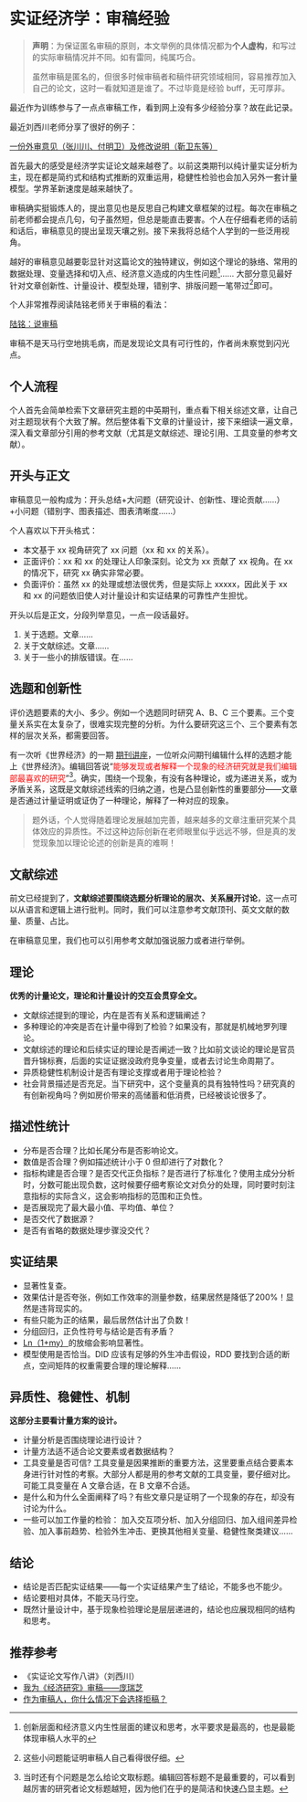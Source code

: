 # 实证经济学：审稿经验




>**声明**：为保证匿名审稿的原则，本文举例的具体情况都为**个人虚构**，和写过的实际审稿情况并不同。如有雷同，纯属巧合。
>
>虽然审稿是匿名的，但很多时候审稿者和稿件研究领域相同，容易推荐加入自己的论文，这时一看就知道是谁了。不过毕竟是经验 buff，无可厚非。

最近作为训练参与了一点点审稿工作，看到网上没有多少经验分享？故在此记录。

最近刘西川老师分享了很好的例子：

[一份外审意见（张川川、付明卫）及修改说明（靳卫东等）](https://mp.weixin.qq.com/s/RtYRxD6gALFNBX-kYvl9eQ)


首先最大的感受是经济学实证论文越来越卷了。以前这类期刊以纯计量实证分析为主，现在都是简约式和结构式推断的双重运用，稳健性检验也会加入另外一套计量模型。学界革新速度是越来越快了。

审稿确实挺锻炼人的，提出意见也是反思自己构建文章框架的过程。每次在审稿之前老师都会提点几句，句子虽然短，但总是能直击要害。个人在仔细看老师的话前和话后，审稿意见的提出呈现天壤之别。接下来我将总结个人学到的一些泛用视角。

越好的审稿意见越要彰显针对这篇论文的独特建议，例如这个理论的脉络、常用的数据处理、变量选择和切入点、经济意义造成的内生性问题[^2]...... 大部分意见最好针对文章创新性、计量设计、模型处理，错别字、排版问题一笔带过[^3]即可。

个人非常推荐阅读陆铭老师关于审稿的看法：

[陆铭：说审稿](https://mp.weixin.qq.com/s/LllJRahhVj_Qh4uaCIdd5Q)

审稿不是天马行空地挑毛病，而是发现论文具有可行性的，作者尚未察觉到闪光点。

## 个人流程

个人首先会简单检索下文章研究主题的中英期刊，重点看下相关综述文章，让自己对主题现状有个大致了解。然后整体看下文章的计量设计，接下来细读一遍文章，深入看文章部分引用的参考文献（尤其是文献综述、理论引用、工具变量的参考文献）。
## 开头与正文

审稿意见一般构成为：开头总结+大问题（研究设计、创新性、理论贡献......）+小问题（错别字、图表描述、图表清晰度......）

个人喜欢以下开头格式：

- 本文基于 xx 视角研究了 xx 问题（xx 和 xx 的关系）。
- 正面评价：xx 和 xx 的处理让人印象深刻。论文为 xx 贡献了 xx 视角。在 xx 的情况下，研究 xx 确实非常必要。
- 负面评价：虽然 xx 的处理或想法很优秀，但是实际上 xxxxx，因此关于 xx 和 xx 的问题依旧使人对计量设计和实证结果的可靠性产生担忧。

开头以后是正文，分段列举意见，一点一段话最好。

1. 关于选题。文章......
2. 关于文献综述。文章......
3. 关于一些小的排版错误。在......
## 选题和创新性

评价选题要素的大小、多少。例如一个选题同时研究 A、B、C 三个要素。三个变量关系实在太复杂了，很难实现完整的分析。为什么要研究这三个、三个要素有怎样的层次关系，都需要回答。

有一次听《世界经济》的一期 [期刊讲座](https://blog.huaxiangshan.com/zh-cn/posts/effect/)，一位听众问期刊编辑什么样的选题才能上《世界经济》。编辑回答说“<font color="#ff0000">能够发现或者解释一个现象的经济研究就是我们编辑部最喜欢的研究</font>”[^1]。确实，围绕一个现象，有没有各种理论，或为递进关系，或为矛盾关系，这既是文献综述线索的归纳之道，也是凸显创新性的重要部分——文章是否通过计量证明或证伪了一种理论，解释了一种对应的现象。

>题外话，个人觉得随着理论发展越加完善，越来越多的文章注重研究某个具体效应的异质性。不过这种边际创新在老师眼里似乎远远不够，但是真的发觉现象加以理论论述的创新是真的难啊！

## 文献综述

前文已经提到了，**文献综述要围绕选题分析理论的层次、关系展开讨论**，这一点可以从语言和逻辑上进行批判。同时，我们可以注意参考文献顶刊、英文文献的数量、质量、占比。

在审稿意见里，我们也可以引用参考文献加强说服力或者进行举例。

## 理论

**优秀的计量论文，理论和计量设计的交互会贯穿全文。**

- 文献综述提到的理论，内在是否有关系和逻辑阐述？
- 多种理论的冲突是否在计量中得到了检验？如果没有，那就是机械地罗列理论。
- 文献综述的理论和后续实证的理论是否阐述一致？比如前文谈论的理论是官员晋升锦标赛，后面的实证证据没政府竞争变量，或者去讨论生命周期了。
- 异质稳健性机制设计是否有理论支撑或者用于理论检验？
- 社会背景描述是否充足。当下研究中，这个变量真的具有独特性吗？研究真的有创新视角吗？例如房价带来的高储蓄和低消费，已经被谈论很多了。

## 描述性统计

- 分布是否合理？比如长尾分布是否影响论文。
- 数值是否合理？例如描述统计小于 0 但却进行了对数化？
- 指标构建是否合理？是否交代正负指标？是否进行了标准化？使用主成分分析时，分数可能出现负数，这时候要仔细考察论文对负分的处理，同时要时刻注意指标的实际含义，这会影响指标的范围和正负性。
- 是否展现完了最大最小值、平均值、单位？
- 是否交代了数据源？
- 是否有省略的数据处理步骤没交代？

## 实证结果

- 显著性复查。
- 效果估计是否夸张，例如工作效率的测量参数，结果居然是降低了200%！显然是违背现实的。
- 有些只能为正的结果，最后居然估计出了负数！
- 分组回归，正负性符号与结论是否有矛盾？
- [Ln（1+my）](https://blog.huaxiangshan.com/zh-cn/posts/log0/)的放缩会影响显著性。
- 模型使用是否恰当。DID 应该有足够的外生冲击假设，RDD 要找到合适的断点，空间矩阵的权重需要合理的理论解释......

## 异质性、稳健性、机制

**这部分主要看计量方案的设计。** 

- 计量分析是否围绕理论进行设计？
- 计量方法适不适合论文要素或者数据结构？
- 工具变量是否可信? 工具变量是因果推断的重要方法，这里要重点结合要素本身进行针对性的考察。大部分人都是用的参考文献的工具变量，要仔细对比。可能工具变量在 A 文章合适，在 B 文章不合适。
- 是什么和为什么全面阐释了吗？有些文章只是证明了一个现象的存在，却没有讨论为什么。
- 一些可以加工作量的检验：
加入交互项分析、加入分组回归、加入组间差异检验、加入事前趋势、检验外生冲击、更换其他相关变量、稳健性聚类建议......

## 结论

- 结论是否匹配实证结果——每一个实证结果产生了结论，不能多也不能少。
- 结论要相对具体，不能天马行空。
- 既然计量设计中，基于现象检验理论是层层递进的，结论也应展现相同的结构和思考。

## 推荐参考

- 《实证论文写作八讲》（刘西川）
- [我为《经济研究》审稿——庞瑞芝](http://www.cesgw.cn/cn/NewsInfo.aspx?m=20100914093455340657&n=20130121161532390266)
- [作为审稿人，你什么情况下会选择拒稿？](https://www.zhihu.com/question/529489400/answer/2458876355)


[^1]: 当时还有个问题是怎么给论文取标题。编辑回答标题不是最重要的，可以看到越厉害的研究者论文标题越短，因为他们在乎的是简洁和快速凸显主题。
[^2]: 创新层面和经济意义内生性层面的建议和思考，水平要求是最高的，也是最能体现审稿人水平的
[^3]: 这些小问题能证明审稿人自己看得很仔细。
